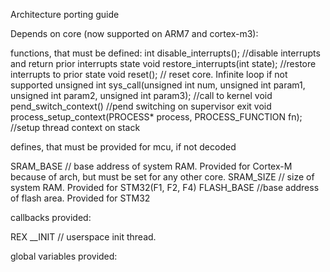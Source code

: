 Architecture porting guide

Depends on core (now supported on ARM7 and cortex-m3):

functions, that must be defined:
int disable_interrupts(); //disable interrupts and return prior interrupts state
void restore_interrupts(int state); //restore interrupts to prior state
void reset(); // reset core. Infinite loop if not supported
unsigned int sys_call(unsigned int num, unsigned int param1, unsigned int param2, unsigned int param3); //call to kernel
void pend_switch_context() //pend switching on supervisor exit
void process_setup_context(PROCESS* process, PROCESS_FUNCTION fn); //setup thread context on stack

defines, that must be provided for mcu, if not decoded

SRAM_BASE // base address of system RAM. Provided for Cortex-M because of arch, but must be set for any other core.
SRAM_SIZE // size of system RAM. Provided for STM32(F1, F2, F4)
FLASH_BASE //base address of flash area. Provided for STM32


callbacks provided:

REX __INIT // userspace init thread.

global variables provided: